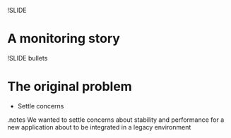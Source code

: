 !SLIDE 
# A monitoring story #

!SLIDE bullets 
# The original problem #

* Settle concerns

.notes We wanted to settle concerns about stability and performance for a new application about to be integrated in a legacy environment
